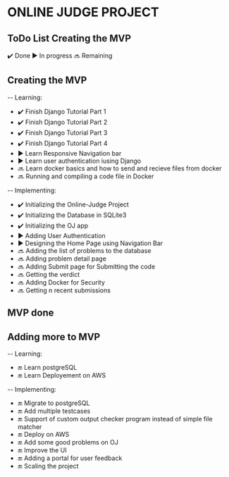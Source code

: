 # ONLINE JUDGE PROJECT

## ToDo List Creating the MVP
✔️ Done
▶️ In progress
🔜 Remaining

## Creating the MVP
-- Learning:
- ✔️ Finish Django Tutorial Part 1
- ✔️ Finish Django Tutorial Part 2
- ✔️ Finish Django Tutorial Part 3
- ✔️ Finish Django Tutorial Part 4
- ▶️ Learn Responsive Navigation bar 
- ▶️ Learn user authentication iusing Django
- 🔜 Learn docker basics and how to send and recieve files from docker
- 🔜 Running and compiling a code file in Docker 

-- Implementing:
- ✔️ Initializing the Online-Judge Project
- ✔️ Initializing the Database in SQLite3
- ✔️ Initializing the OJ app
- ▶️ Adding User Authentication
- ▶️ Designing the Home Page using Navigation Bar
- 🔜 Adding the list of problems to the database
- 🔜 Adding problem detail page
- 🔜 Adding Submit page for Submitting the code 
- 🔜 Getting the verdict
- 🔜 Adding Docker for Security
- 🔜 Getting n recent submissions 

## MVP done

## Adding more to MVP
-- Learning:
- 🔚 Learn postgreSQL
- 🔚 Learn Deployement on AWS

-- Implementing:
- 🔚 Migrate to postgreSQL
- 🔚 Add multiple testcases
- 🔚 Support of custom output checker program instead of simple file matcher
- 🔚 Deploy on AWS
- 🔚 Add some good problems on OJ
- 🔚 Improve the UI
- 🔚 Adding a portal for user feedback
- 🔚 Scaling the project


